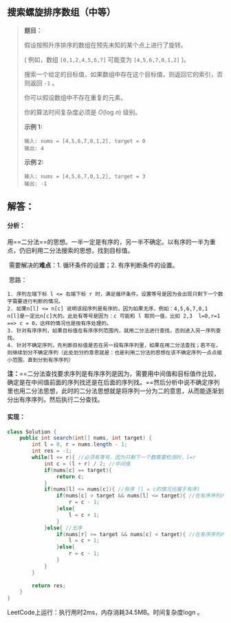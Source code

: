 ## 搜索螺旋排序数组（中等）

> **题目：**
>
> 假设按照升序排序的数组在预先未知的某个点上进行了旋转。
>
> ( 例如，数组 `[0,1,2,4,5,6,7]` 可能变为 `[4,5,6,7,0,1,2]` )。
>
> 搜索一个给定的目标值，如果数组中存在这个目标值，则返回它的索引，否则返回 `-1` 。
>
> 你可以假设数组中不存在重复的元素。
>
> 你的算法时间复杂度必须是 *O*(log *n*) 级别。
>
> **示例 1:**
>
> ```
> 输入: nums = [4,5,6,7,0,1,2], target = 0
> 输出: 4
> ```
>
> **示例 2:**
>
> ```
> 输入: nums = [4,5,6,7,0,1,2], target = 3
> 输出: -1
> ```

## 解答：

#### 分析：

​	用==二分法==的思想。一半一定是有序的，另一半不确定。以有序的一半为重点，仍旧利用二分法搜索的思想，找到目标值。

​	需要解决的**难点**：1. 循环条件的设置；2. 有序判断条件的设置。

​	思路：

 	1. 序列左端下标 l <= 右端下标 r 时，满足循环条件。设置等号是因为会出现只剩下一个数字需要进行判断的情况。
 	2. 如果n[l] <= n[c] 说明该段序列是有序的，因为如果无序，例如：4,5,6,7,0,1  n[l]是一定比n[c]大的。此处有等号是因为：c 可能和 l 取同一值，比如 2,3  l=0,r=1 ==> c = 0，这样的情况也是按有序处理的。
 	3. 针对有序序列，如果目标值在有序序列范围内，就用二分法进行查找，否则进入另一序列查找。
 	4. 针对不确定序列，先判断目标值是否在另一段有序序列里，如果在用二分法查找；若不在，则继续划分不确定序列（此处划分的意思就是：也是利用二分法的思想在该不确定序列一点点缩小范围，直到分到有序序列）

**注：**==二分法查找要求序列是有序序列是因为，需要用中间值和目标值作比较，确定是在中间值前面的序列找还是在后面的序列找。==然后分析中说不确定序列里也用二分法思想，此时的二分法思想就是将序列一分为二的意思，从而能逐渐划分出有序序列，然后执行二分查找。

#### 实现：

```java
class Solution {
    public int search(int[] nums, int target) {
        int l = 0, r = nums.length - 1;
        int res = -1;
        while(l <= r){ //必须有等号，因为只剩下一个数需要检测时，l=r
            int c = (l + r) / 2; //中间值
            if(nums[c] == target){
                return c;
            }
            if(nums[l] <= nums[c]){ //有序 (l = c的情况也属于有序)
                if(nums[c] > target && nums[l] <= target){ //在有序序列内
                    r = c - 1;
                }else{
                    l = c + 1;
                }
            }else{ //无序
                if(nums[r] >= target && nums[c] < target){ //在有序序列内
                    l = c + 1;
                }else{
                    r = c - 1;
                }
            }           
        }
        
        return res;
    }
}
```

LeetCode上运行：执行用时2ms，内存消耗34.5MB。时间复杂度logn 。